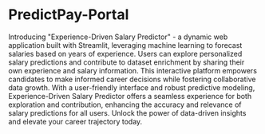 # PredictPay-Portal

Introducing "Experience-Driven Salary Predictor" - a dynamic web application built with Streamlit, leveraging machine learning to forecast salaries based on years of experience. Users can explore personalized salary predictions and contribute to dataset enrichment by sharing their own experience and salary information. This interactive platform empowers candidates to make informed career decisions while fostering collaborative data growth. With a user-friendly interface and robust predictive modeling, Experience-Driven Salary Predictor offers a seamless experience for both exploration and contribution, enhancing the accuracy and relevance of salary predictions for all users. Unlock the power of data-driven insights and elevate your career trajectory today.
